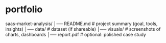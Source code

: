 # portfolio

saas-market-analysis/
│── README.md   # project summary (goal, tools, insights)
│── data/       # dataset (if shareable)
│── visuals/    # screenshots of charts, dashboards
│── report.pdf  # optional: polished case study
